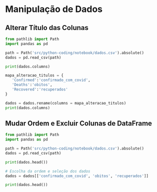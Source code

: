 # Manipulação de Dados

## Alterar Título das Colunas

```python
from pathlib import Path
import pandas as pd

path = Path('src/python-coding/notebook/dados.csv').absolute()
dados = pd.read_csv(path)

print(dados.columns)
```  

```python
mapa_alteracao_titulos = {
   'Confirmed':'confirmado_com_covid',
   'Deaths':'obitos',
   'Recovered':'recuperados'
}

dados = dados.rename(columns = mapa_alteracao_titulos)
print(dados.columns)
```

## Mudar Ordem e Excluir Colunas de DataFrame
```python
from pathlib import Path
import pandas as pd

path = Path('src/python-coding/notebook/dados.csv').absolute()
dados = pd.read_csv(path)

print(dados.head())
```  

```python
# Escolha da ordem e seleção dos dados
dados = dados[['confirmado_com_covid', 'obitos', 'recuperados']]

print(dados.head())
```  
